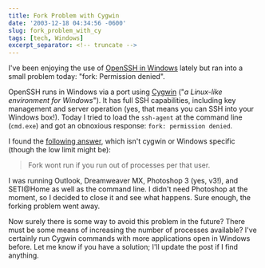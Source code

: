 ```yaml
---
title: Fork Problem with Cygwin
date: '2003-12-18 04:34:56 -0600'
slug: fork_problem_with_cy
tags: [tech, Windows]
excerpt_separator: <!-- truncate -->
---
```


I've been enjoying the use of [OpenSSH in Windows](http://sshwindows.sourceforge.net/) lately but ran
into a small problem today: "fork: Permission denied".

<!-- truncate -->

OpenSSH runs in Windows via a port using [Cygwin](http://www.cygwin.com/) ("_a Linux-like environment for
Windows_").  It has full SSH capabilities, including key management and server
operation (yes, that means you can SSH into your Windows box!). Today I tried to
load the `ssh-agent` at the command line (`cmd.exe`) and got an obnoxious
response: `fork: permission denied`.

I found the [following answer](https://web.archive.org/web/20051222052009/http://developer.akopia.com/archive/interchange-users/2000/msg06675.html),
which isn't cygwin or Windows specific (though the low limit might be):

> Fork wont run if you run out of processes per that user.

I was running Outlook, Dreamweaver MX, Photoshop 3 (yes, v3!), and SETI@Home as
well as the command line. I didn't need Photoshop at the moment, so I decided to
close it and see what happens. Sure enough, the forking problem went away.

Now surely there is some way to avoid this problem in the future? There must be
some means of increasing the number of processes available? I've certainly run
Cygwin commands with more applications open in Windows before. Let me know if
you have a solution; I'll update the post if I find anything.
